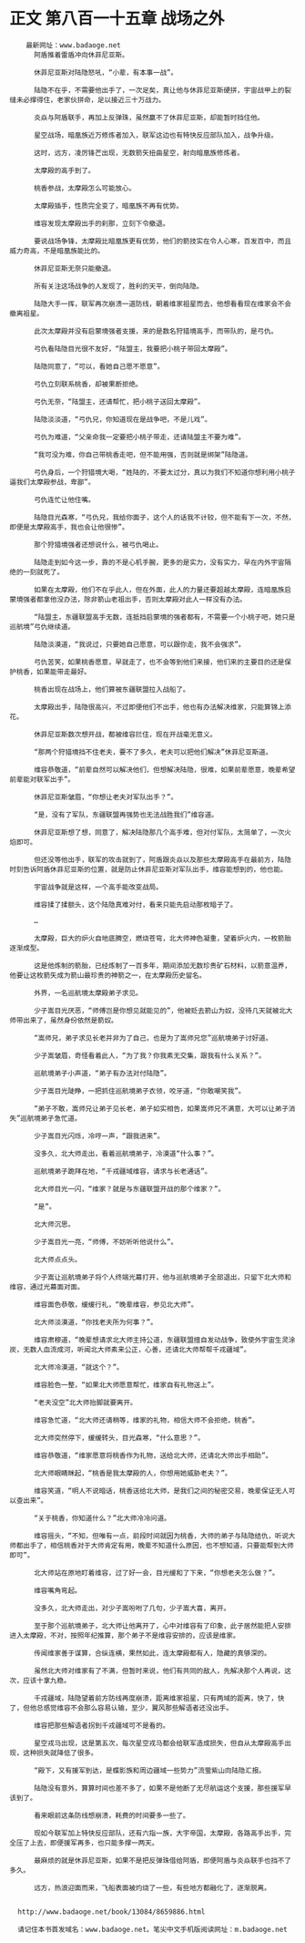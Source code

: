 # 正文 第八百一十五章 战场之外
        最新网址：www.badaoge.net
          阿盾推着雷盾冲向休菲尼亚斯。
      
          休菲尼亚斯对陆隐怒吼，“小辈，有本事一战”。
      
          陆隐不在乎，不需要他出手了，一次足矣，真让他与休菲尼亚斯硬拼，宇宙战甲上的裂缝未必撑得住，老家伙拼命，足以接近三十万战力。
      
          炎焱与阿盾联手，再加上反弹珠，虽然赢不了休菲尼亚斯，却能暂时挡住他。
      
          星空战场，暗凰族近万修炼者加入，联军这边也有特快反应部队加入，战争升级。
      
          这时，远方，凌厉锋芒出现，无数箭矢扭曲星空，射向暗凰族修炼者。
      
          太摩殿的高手到了。
      
          桃香参战，太摩殿怎么可能放心。
      
          太摩殿插手，性质完全变了，暗凰族不再有优势。
      
          维容发现太摩殿出手的刹那，立刻下令撤退。
      
          要说战场争锋，太摩殿比暗凰族更有优势，他们的箭技实在令人心寒，百发百中，而且威力奇高，不是暗凰族能比的。
      
          休菲尼亚斯无奈只能撤退。
      
          所有关注这场战争的人发现了，胜利的天平，倒向陆隐。
      
          陆隐大手一挥，联军再次崩溃一道防线，朝着维家祖星而去，他想看看现在维家会不会撤离祖星。
      
          此次太摩殿并没有启蒙境强者支援，来的是数名狩猎境高手，而带队的，是弓仇。
      
          弓仇看陆隐目光很不友好，“陆盟主，我要把小桃子带回太摩殿”。
      
          陆隐同意了，“可以，看她自己愿不愿意”。
      
          弓仇立刻联系桃香，却被果断拒绝。
      
          弓仇无奈，“陆盟主，还请帮忙，把小桃子送回太摩殿”。
      
          陆隐淡淡道，“弓仇兄，你知道现在是战争吧，不是儿戏”。
      
          弓仇为难道，“父亲命我一定要把小桃子带走，还请陆盟主不要为难”。
      
          “我可没为难，你自己带桃香走吧，但不能用强，否则就是绑架”陆隐道。
      
          弓仇身后，一个狩猎境大喝，“姓陆的，不要太过分，真以为我们不知道你想利用小桃子逼我们太摩殿参战，卑鄙”。
      
          弓仇连忙让他住嘴。
      
          陆隐目光森寒，“弓仇兄，我给你面子，这个人的话我不计较，但不能有下一次，不然，即便是太摩殿高手，我也会让他很惨”。
      
          那个狩猎境强者还想说什么，被弓仇喝止。
      
          陆隐走到如今这一步，靠的不是心机手腕，更多的是实力，没有实力，早在内外宇宙隔绝的一刻就死了。
      
          如果在太摩殿，他们不在乎此人，但在外面，此人的力量还要超越太摩殿，连暗凰族启蒙境强者都拿他没办法，除非箭山老祖出手，否则太摩殿对此人一样没有办法。
      
          “陆盟主，东疆联盟高手无数，连抵挡启蒙境的强者都有，不需要一个小桃子吧，她只是巡航境”弓仇继续道。
      
          陆隐淡漠道，“我说过，只要她自己愿意，可以跟你走，我不会强求”。
      
          弓仇苦笑，如果桃香愿意，早就走了，也不会等到他们来接，他们来的主要目的还是保护桃香，如果能带走最好。
      
          桃香出现在战场上，他们算被东疆联盟拉入战船了。
      
          太摩殿出手，陆隐很高兴，不过即便他们不出手，他也有办法解决维家，只能算锦上添花。
      
          休菲尼亚斯数次想开战，都被维容拦住，现在开战毫无意义。
      
          “那两个狩猎境挡不住老夫，要不了多久，老夫可以把他们解决”休菲尼亚斯道。
      
          维容恭敬道，“前辈自然可以解决他们，但想解决陆隐，很难，如果前辈愿意，晚辈希望前辈能对联军出手”。
      
          休菲尼亚斯皱眉，“你想让老夫对军队出手？”。
      
          “是，没有了军队，东疆联盟再强势也无法战胜我们”维容道。
      
          休菲尼亚斯想了想，同意了，解决陆隐那几个高手难，但对付军队，太简单了，一次火焰即可。
      
          但还没等他出手，联军的攻击就到了，阿盾跟炎焱以及那些太摩殿高手在最前方，陆隐时刻告诉阿盾休菲尼亚斯的位置，就是防止休菲尼亚斯对军队出手，维容能想到的，他也能。
      
          宇宙战争就是这样，一个高手能改变战局。
      
          维容揉了揉额头，这个陆隐真难对付，看来只能先启动那枚暗子了。
      
          …
      
          太摩殿，巨大的炉火自地底腾空，燃烧苍穹，北大师神色凝重，望着炉火内，一枚箭胎逐渐成型。
      
          这是他炼制的箭胎，已经炼制了一百多年，期间添加无数珍贵矿石材料，以箭意温养，他要让这枚箭矢成为箭山最珍贵的神箭之一，在太摩殿历史留名。
      
          外界，一名巡航境太摩殿弟子求见。
      
          少子嵩目光厌恶，“师傅岂是你想见就能见的”，他被贬去箭山为奴，没待几天就被北大师带出来了，虽然身份依然是箭奴。
      
          “嵩师兄，弟子求见长老并非为了自己，也是为了嵩师兄您”巡航境弟子讨好道。
      
          少子嵩皱眉，奇怪看着此人，“为了我？你我素无交集，跟我有什么关系？”。
      
          巡航境弟子小声道，“弟子有办法对付陆隐”。
      
          少子嵩目光陡睁，一把抓住巡航境弟子衣领，咬牙道，“你敢嘲笑我”。
      
          “弟子不敢，嵩师兄让弟子见长老，弟子如实相告，如果嵩师兄不满意，大可以让弟子消失”巡航境弟子急忙道。
      
          少子嵩目光闪烁，冷哼一声，“跟我进来”。
      
          没多久，北大师走出，看着巡航境弟子，冷漠道“什么事？”。
      
          巡航境弟子跪拜在地，“千戎疆域维容，请求与长老通话”。
      
          北大师目光一闪，“维家？就是与东疆联盟开战的那个维家？”。
      
          “是”。
      
          北大师沉思。
      
          少子嵩目光一亮，“师傅，不妨听听他说什么”。
      
          北大师点点头。
      
          少子嵩让巡航境弟子将个人终端光幕打开，他与巡航境弟子全部退出，只留下北大师和维容，通过光幕面对面。
      
          维容面色恭敬，缓缓行礼，“晚辈维容，参见北大师”。
      
          北大师淡漠道，“你找老夫所为何事？”。
      
          维容肃穆道，“晚辈想请求北大师主持公道，东疆联盟擅自发动战争，致使外宇宙生灵涂炭，无数人血流成河，听闻北大师素来公正，心善，还请北大师帮帮千戎疆域”。
      
          北大师冷漠道，“就这个？”。
      
          维容脸色一整，“如果北大师愿意帮忙，维家自有礼物送上”。
      
          “老夫没空”北大师抬脚就要离开。
      
          维容急忙道，“北大师还请稍等，维家的礼物，相信大师不会拒绝，桃香”。
      
          北大师突然停下，缓缓转头，目光森寒，“什么意思？”。
      
          维容恭敬道，“维家愿意将桃香作为礼物，送给北大师，还请北大师出手相助”。
      
          北大师眼睛眯起，“桃香是我太摩殿的人，你想用她威胁老夫？”。
      
          维容笑道，“明人不说暗话，桃香送给北大师，是我们之间的秘密交易，晚辈保证无人可以查出来”。
      
          “关于桃香，你知道什么？”北大师冷冷问道。
      
          维容摇头，“不知，但唯有一点，前段时间就因为桃香，大师的弟子与陆隐结仇，听说大师都出手了，相信桃香对于大师肯定有用，晚辈不知道什么原因，也不想知道，只要能帮到大师即可”。
      
          北大师站在原地盯着维容，过了好一会，目光缓和了下来，“你想老夫怎么做？”。
      
          维容嘴角弯起。
      
          没多久，北大师走出，对少子嵩吩咐了几句，少子嵩大喜，离开。
      
          至于那个巡航境弟子，北大师让他离开了，心中对维容有了印象，此子居然能把人安排进入太摩殿，不对，按照年纪推算，那个弟子不是维容安排的，应该是维家。
      
          传闻维家善于谋算，合纵连横，果然如此，连太摩殿都有人，隐藏的真够深的。
      
          虽然北大师对维家有了不满，但暂时来说，他们有共同的敌人，先解决那个人再说，这次，应该十拿九稳。
      
          千戎疆域，陆隐望着前方防线再度崩溃，距离维家祖星，只有两域的距离，快了，快了，但他总感觉维容不会那么容易认输，至少，翼风那些解语者还没出手。
      
          维容把那些解语者拐到千戎疆域可不是看的。
      
          星空戎马出现，这是第五次，每次星空戎马都会给联军造成损失，但自从太摩殿高手出现，这种损失就降低了很多。
      
          “殿下，又有援军到达，是蝶影族和周边疆域一些势力”流萤紫山向陆隐汇报。
      
          陆隐没有意外，算算时间也差不多了，如果不是他断了无尽航运这个支援，那些援军早该到了。
      
          看来眼前这条防线想崩溃，耗费的时间要多一些了。
      
          现如今联军加上特快反应部队，还有六指一族，大宇帝国，太摩殿，各路高手出手，完全压了上去，即便援军再多，也只能多撑一两天。
      
          最麻烦的就是休菲尼亚斯，如果不是把反弹珠借给阿盾，即便阿盾与炎焱联手也挡不了多久。
      
          远方，热浪迎面而来，飞船表面被灼烧了一些，有些地方都融化了，逐渐脱离。
      
      
      http://www.badaoge.net/book/13084/8659886.html
      
      请记住本书首发域名：www.badaoge.net。笔尖中文手机版阅读网址：m.badaoge.net